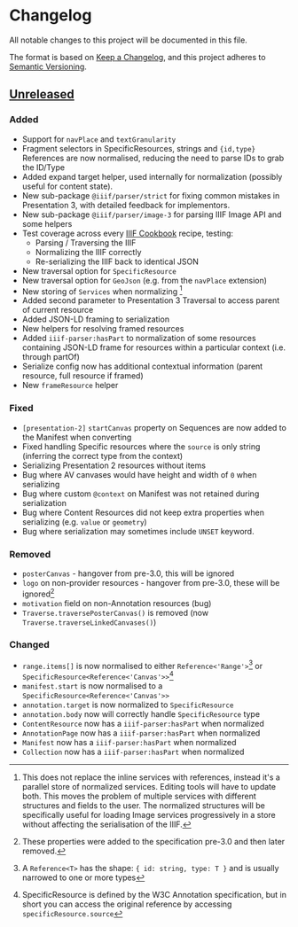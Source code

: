 # Changelog
All notable changes to this project will be documented in this file.

The format is based on [Keep a Changelog](https://keepachangelog.com/en/1.0.0/),
and this project adheres to [Semantic Versioning](https://semver.org/spec/v2.0.0.html).

## [Unreleased](https://github.com/iiif-commons/parser/compare/v1.0.10...main)

<!--
### Fixed
### Added
### Changed
### Removed
### Security
-->

### Added
- Support for `navPlace` and `textGranularity`
- Fragment selectors in SpecificResources, strings and `{id,type}` References are now normalised, reducing the need to parse IDs to grab the ID/Type
- Added expand target helper, used internally for normalization (possibly useful for content state).
- New sub-package `@iiif/parser/strict` for fixing common mistakes in Presentation 3, with detailed feedback for implementors.
- New sub-package `@iiif/parser/image-3` for parsing IIIF Image API and some helpers
- Test coverage across every [IIIF Cookbook](https://iiif.io/api/cookbook) recipe, testing:
  - Parsing / Traversing the IIIF
  - Normalizing the IIIF correctly
  - Re-serializing the IIIF back to identical JSON
- New traversal option for `SpecificResource`
- New traversal option for `GeoJson` (e.g. from the `navPlace` extension)
- New storing of `Services` when normalizing [^4]
- Added second parameter to Presentation 3 Traversal to access parent of current resource
- Added JSON-LD framing to serialization
- New helpers for resolving framed resources
- Added `iiif-parser:hasPart` to normalization of some resources containing JSON-LD frame for resources within a particular context (i.e. through partOf)
- Serialize config now has additional contextual information (parent resource, full resource if framed)
- New `frameResource` helper

### Fixed
- `[presentation-2]` `startCanvas` property on Sequences are now added to the Manifest when converting
- Fixed handling Specific resources where the `source` is only string (inferring the correct type from the context)
- Serializing Presentation 2 resources without items
- Bug where AV canvases would have height and width of `0` when serializing
- Bug where custom `@context` on Manifest was not retained during serialization
- Bug where Content Resources did not keep extra properties when serializing (e.g. `value` or `geometry`)
- Bug where serialization may sometimes include `UNSET` keyword. 

### Removed
- `posterCanvas` - hangover from pre-3.0, this will be ignored
- `logo` on non-provider resources - hangover from pre-3.0, these will be ignored[^3]
- `motivation` field on non-Annotation resources (bug)
- `Traverse.traversePosterCanvas()` is removed (now `Traverse.traverseLinkedCanvases()`)
 

### Changed
- `range.items[]` is now normalised to either `Reference<'Range'>`[^1] or `SpecificResource<Reference<'Canvas'>>`[^2]
- `manifest.start` is now normalised to a `SpecificResource<Reference<'Canvas'>>`
- `annotation.target` is now normalized to `SpecificResource`
- `annotation.body` now will correctly handle `SpecificResource` type
- `ContentResource` now has a `iiif-parser:hasPart` when normalized
- `AnnotationPage` now has a `iiif-parser:hasPart` when normalized
- `Manifest` now has a `iiif-parser:hasPart` when normalized
- `Collection` now has a `iiif-parser:hasPart` when normalized


[^1]: A `Reference<T>` has the shape: `{ id: string, type: T }` and is usually narrowed to one or more types

[^2]: SpecificResource is defined by the W3C Annotation specification, but in short you can access the original reference by accessing `specificResource.source`

[^3]: These properties were added to the specification pre-3.0 and then later removed.

[^4]: This does not replace the inline services with references, instead it's a parallel store of normalized services. Editing tools will have to update both. This moves the problem of multiple services with different structures and fields to the user. The normalized structures will be specifically useful for loading Image services progressively in a store without affecting the serialisation of the IIIF. 
